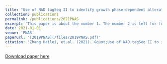 ```yaml
---
title: "Use of NAD tagSeq II to identify growth phase-dependent alterations in E. coli RNA NAD+ capping"
collection: publications
permalink: /publications/2021PNAS
excerpt: 'This paper is about the number 1. The number 2 is left for future work.'
date: 2021-01-01
venue: 'PNAS'
paperurl: '[2019PNAS](/files/2019PNAS.pdf)'
citation: 'Zhang Hailei, et.al. (2021). &quot;Use of NAD tagSeq II to identify growth phase-dependent alterations in E. coli RNA NAD+ capping.&quot; <i>PNAS</i>. 1(1).'
---
```

[Download paper here](https://github.com/rocketjishao/rocketjishao.github.io/blob/master/files/2019PNAS.pdf)
